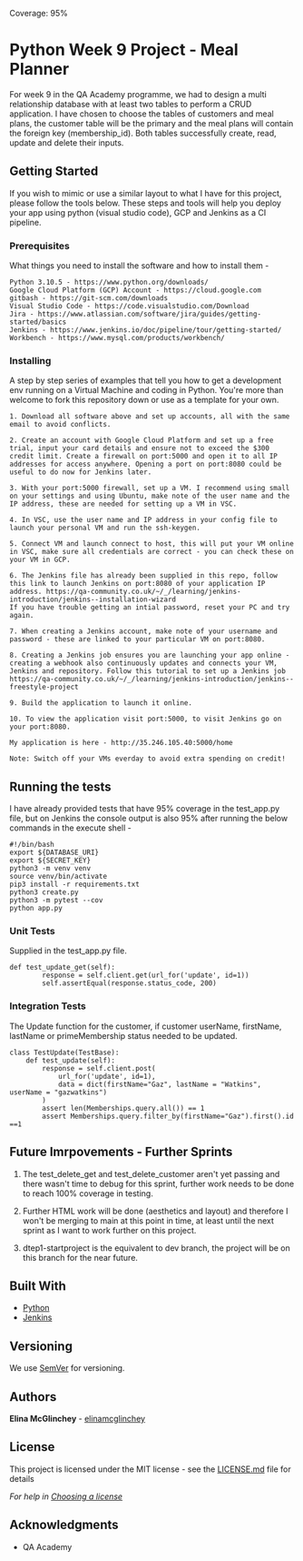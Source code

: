 Coverage: 95%
# Python Week 9 Project - Meal Planner

For week 9 in the QA Academy programme, we had to design a multi relationship database with at least two tables to perform a CRUD application. I have chosen to choose the tables of customers and meal plans, the customer table will be the primary and the meal plans will contain the foreign key (membership_id). Both tables successfully create, read, update and delete their inputs.

## Getting Started

If you wish to mimic or use a similar layout to what I have for this project, please follow the tools below. These steps and tools will help you deploy your app using python (visual studio code), GCP and Jenkins as a CI pipeline.

### Prerequisites

What things you need to install the software and how to install them -

```
Python 3.10.5 - https://www.python.org/downloads/
Google Cloud Platform (GCP) Account - https://cloud.google.com
gitbash - https://git-scm.com/downloads
Visual Studio Code - https://code.visualstudio.com/Download
Jira - https://www.atlassian.com/software/jira/guides/getting-started/basics
Jenkins - https://www.jenkins.io/doc/pipeline/tour/getting-started/
Workbench - https://www.mysql.com/products/workbench/

```

### Installing

A step by step series of examples that tell you how to get a development env running on a Virtual Machine and coding in Python.
You're more than welcome to fork this repository down or use as a template for your own.


```
1. Download all software above and set up accounts, all with the same email to avoid conflicts.

2. Create an account with Google Cloud Platform and set up a free trial, input your card details and ensure not to exceed the $300 credit limit. Create a firewall on port:5000 and open it to all IP addresses for access anywhere. Opening a port on port:8080 could be useful to do now for Jenkins later.

3. With your port:5000 firewall, set up a VM. I recommend using small on your settings and using Ubuntu, make note of the user name and the IP address, these are needed for setting up a VM in VSC.

4. In VSC, use the user name and IP address in your config file to launch your personal VM and run the ssh-keygen.

5. Connect VM and launch connect to host, this will put your VM online in VSC, make sure all credentials are correct - you can check these on your VM in GCP.

6. The Jenkins file has already been supplied in this repo, follow this link to launch Jenkins on port:8080 of your application IP address. https://qa-community.co.uk/~/_/learning/jenkins-introduction/jenkins--installation-wizard
If you have trouble getting an intial password, reset your PC and try again.

7. When creating a Jenkins account, make note of your username and password - these are linked to your particular VM on port:8080.

8. Creating a Jenkins job ensures you are launching your app online - creating a webhook also continuously updates and connects your VM, Jenkins and repository. Follow this tutorial to set up a Jenkins job https://qa-community.co.uk/~/_/learning/jenkins-introduction/jenkins--freestyle-project

9. Build the application to launch it online.

10. To view the application visit port:5000, to visit Jenkins go on your port:8080.

My application is here - http://35.246.105.40:5000/home

Note: Switch off your VMs everday to avoid extra spending on credit!

```

## Running the tests

I have already provided tests that have 95% coverage in the test_app.py file, but on Jenkins the console output is also 95% after running the below commands in the execute shell - 

```
#!/bin/bash
export ${DATABASE_URI}
export ${SECRET_KEY}
python3 -m venv venv
source venv/bin/activate
pip3 install -r requirements.txt
python3 create.py
python3 -m pytest --cov
python app.py

```

### Unit Tests 

Supplied in the test_app.py file.

```
def test_update_get(self):
        response = self.client.get(url_for('update', id=1))
        self.assertEqual(response.status_code, 200)
```

### Integration Tests 
The Update function for the customer, if customer userName, firstName, lastName or primeMembership status needed to be updated.

```
class TestUpdate(TestBase):
    def test_update(self):
        response = self.client.post(
            url_for('update', id=1),
            data = dict(firstName="Gaz", lastName = "Watkins", userName = "gazwatkins")
        )
        assert len(Memberships.query.all()) == 1
        assert Memberships.query.filter_by(firstName="Gaz").first().id ==1

```
## Future Imrpovements - Further Sprints

1. The test_delete_get and test_delete_customer aren't yet passing and there wasn't time to debug for this sprint, further work needs to be done to reach 100% coverage in testing.

2. Further HTML work will be done (aesthetics and layout) and therefore I won't be merging to main at this point in time, at least until the next sprint as I want to work further on this project.

3. dtep1-startproject is the equivalent to dev branch, the project will be on this branch for the near future.


## Built With

* [Python](https://www.python.org/) 
* [Jenkins](https://www.jenkins.io/) 

## Versioning

We use [SemVer](http://semver.org/) for versioning.

## Authors

**Elina McGlinchey** - [elinamcglinchey](https://github.com/elinamcglinchey)

## License

This project is licensed under the MIT license - see the [LICENSE.md](LICENSE.md) file for details 

*For help in [Choosing a license](https://choosealicense.com/)*

## Acknowledgments

* QA Academy
